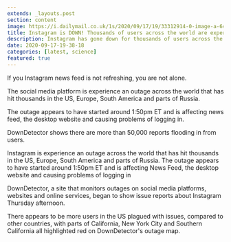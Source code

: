 ```yaml
---
extends: _layouts.post
section: content
image: https://i.dailymail.co.uk/1s/2020/09/17/19/33312914-0-image-a-64_1600367392874.jpg 
title: Instagram is DOWN! Thousands of users across the world are experiencing an outage 
description: Instagram has gone down for thousands of users across the world. The outage appeared around 150pm ET and is effecting news feed and some cannot log into their accounts. 
date: 2020-09-17-19-38-18 
categories: [latest, science] 
featured: true 
--- 
```

If you Instagram news feed is not refreshing, you are not alone.

The social media platform is experience an outage across the world that has hit thousands in the US, Europe, South America and parts of Russia.

The outage appears to have started around 1:50pm ET and is affecting news feed, the desktop website and causing problems of logging in.

DownDetector shows there are more than 50,000 reports flooding in from users. 

Instagram is experience an outage across the world that has hit thousands in the US, Europe, South America and parts of Russia. The outage appears to have started around 1:50pm ET and is affecting News Feed, the desktop website and causing problems of logging in

DownDetector, a site that monitors outages on social media platforms, websites and online services, began to show issue reports about Instagram Thursday afternoon.

There appears to be more users in the US plagued with issues, compared to other countries, with parts of California, New York City and Southern California all highlighted red on DownDetector's outage map.

